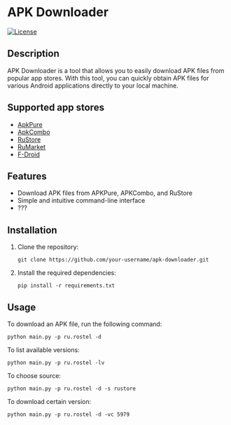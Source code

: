 # APK Downloader

[![License](https://img.shields.io/badge/license-MIT-blue.svg)](https://github.com/your-username/apk-downloader/blob/main/LICENSE)

## Description

APK Downloader is a tool that allows you to easily download APK files from popular app stores. With this tool, you can quickly obtain APK files for various Android applications directly to your local machine.

## Supported app stores
- [ApkPure](https://apkpure.com/)
- [ApkCombo](https://apkcombo.com/)
- [RuStore](https://rustore.ru/)
- [RuMarket](https://ruplay.market/)
- [F-Droid](https://f-droid.org/)

## Features

- Download APK files from APKPure, APKCombo, and RuStore
- Simple and intuitive command-line interface
- ???

## Installation

1. Clone the repository:

    ```shell
    git clone https://github.com/your-username/apk-downloader.git
    ```

2. Install the required dependencies:

    ```shell
    pip install -r requirements.txt
    ```

## Usage

To download an APK file, run the following command:
```shell
python main.py -p ru.rostel -d
```
To list available versions:
```shell
python main.py -p ru.rostel -lv
```
To choose source:
```shell
python main.py -p ru.rostel -d -s rustore
```
To download certain version:
```shell
python main.py -p ru.rostel -d -vc 5979
```